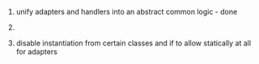 1) unify adapters and handlers into an abstract common logic - done

2)
12) disable instantiation from certain classes and if to allow statically at all
for adapters
